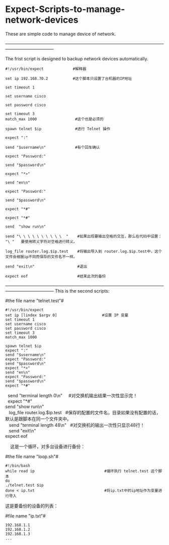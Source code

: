 # Expect-Scripts-to-manage-network-devices
These are simple code to manage device of network.

———————————————————————————————————————————————

The frist script is designed to backup network devices automatically.


    #!/usr/bin/expect             #解释器

    set ip 192.168.70.2           #这个脚本只设置了台机器的IP地址

    set timeout 1

    set username cisco

    set password cisco

    set timeout 3            
    match_max 1000                 #这个也是必须的

    spawn telnet $ip               #进行 Telnet 操作

    expect ":"

    send "$username\n"             #有个回车确认

    expect "Password:"

    send "$password\n"

    expect "*>"

    send "en\n"

    expect "Password:"

    send "$password\n"

    expect "*#"

    expect "*#"

    send  "show run\n" 

    send "\ \ \ \ \ \ \ \ \ \  "    #如果出现要输出空格的交互，那么在代码中设置： "\ "   要使用转义字符对空格进行转义。

    log_file router.log.$ip.test    #将输出导入到 router.log.$ip.test中，这个文件会根据ip不同而保存的文件名不一样。

    send "exit\n"                   #退出

    expect eof                      #结束此次的备份 

———————————————————————————————————————————————
This is the second scripts:

#the file name "telnet.test"#

    #!/usr/bin/expect       
    set ip [lindex $argv 0]                    #设置 IP 变量
    set timeout 1       
    set username cisco      
    set password cisco      
    set timeout 3            
    match_max 1000            

    spawn telnet $ip   	  
    expect ":"
    send "$username\n"
    expect "Password:"
    send "$password\n"
    expect "*>"
    send "en\n"
    expect "Password:"
    send "$password\n"
    expect "*#"
    send "terminal length 0\n"                  #对交换机输出结果一次性显示完！        
    expect "*#"     
    send  "show run\n"      
    log_file router.log.$ip.test                #保存的配置的文件名，目录如果没有配置的话，默认是跟脚本在同一个文件夹中。       
    send "terminal length 48\n"                 #对交换机的输出一次性只显示48行！      
    send "exit\n"       
    expect eof      
    
    
这是一个循环，对多台设备进行备份：

#the file name "loop.sh"#

    #!/bin/bash     
    while read ip                               #循环执行 telnet.test 这个脚本      
    do      
    ./telnet.test $ip       
    done < ip.txt                               #将ip.txt中的ip地址作为变量进行导入      


这是要备份的设备的列表：  

#file name "ip.txt"#  

    192.168.1.1     
    192.168.1.2     
    192.168.1.3     
    ...     
